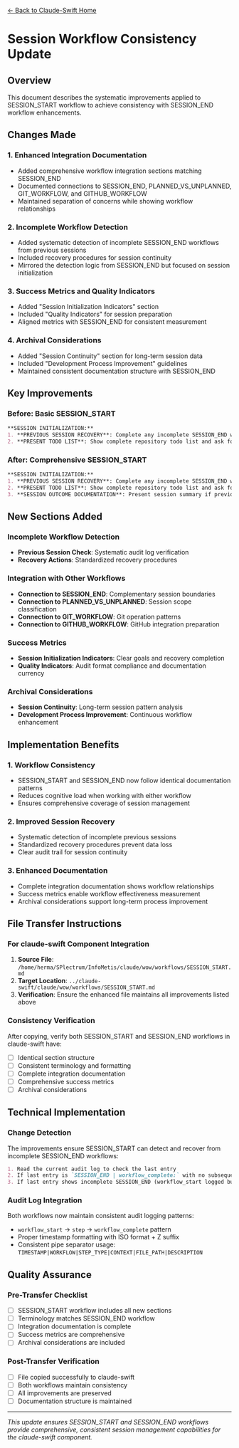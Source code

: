 [← Back to Claude-Swift Home](../README.md)

# Session Workflow Consistency Update

## Overview

This document describes the systematic improvements applied to SESSION_START workflow to achieve consistency with SESSION_END workflow enhancements.

## Changes Made

### 1. Enhanced Integration Documentation
- Added comprehensive workflow integration sections matching SESSION_END
- Documented connections to SESSION_END, PLANNED_VS_UNPLANNED, GIT_WORKFLOW, and GITHUB_WORKFLOW
- Maintained separation of concerns while showing workflow relationships

### 2. Incomplete Workflow Detection
- Added systematic detection of incomplete SESSION_END workflows from previous sessions
- Included recovery procedures for session continuity
- Mirrored the detection logic from SESSION_END but focused on session initialization

### 3. Success Metrics and Quality Indicators
- Added "Session Initialization Indicators" section
- Included "Quality Indicators" for session preparation
- Aligned metrics with SESSION_END for consistent measurement

### 4. Archival Considerations
- Added "Session Continuity" section for long-term session data
- Included "Development Process Improvement" guidelines
- Maintained consistent documentation structure with SESSION_END

## Key Improvements

### Before: Basic SESSION_START
```markdown
**SESSION INITIALIZATION:**
1. **PREVIOUS SESSION RECOVERY**: Complete any incomplete SESSION_END workflows detected
2. **PRESENT TODO LIST**: Show complete repository todo list and ask for user selection
```

### After: Comprehensive SESSION_START
```markdown
**SESSION INITIALIZATION:**
1. **PREVIOUS SESSION RECOVERY**: Complete any incomplete SESSION_END workflows detected
2. **PRESENT TODO LIST**: Show complete repository todo list and ask for user selection
3. **SESSION OUTCOME DOCUMENTATION**: Present session summary if previous session had high-value outcomes
```

## New Sections Added

### Incomplete Workflow Detection
- **Previous Session Check**: Systematic audit log verification
- **Recovery Actions**: Standardized recovery procedures

### Integration with Other Workflows
- **Connection to SESSION_END**: Complementary session boundaries
- **Connection to PLANNED_VS_UNPLANNED**: Session scope classification
- **Connection to GIT_WORKFLOW**: Git operation patterns
- **Connection to GITHUB_WORKFLOW**: GitHub integration preparation

### Success Metrics
- **Session Initialization Indicators**: Clear goals and recovery completion
- **Quality Indicators**: Audit format compliance and documentation currency

### Archival Considerations
- **Session Continuity**: Long-term session pattern analysis
- **Development Process Improvement**: Continuous workflow enhancement

## Implementation Benefits

### 1. Workflow Consistency
- SESSION_START and SESSION_END now follow identical documentation patterns
- Reduces cognitive load when working with either workflow
- Ensures comprehensive coverage of session management

### 2. Improved Session Recovery
- Systematic detection of incomplete previous sessions
- Standardized recovery procedures prevent data loss
- Clear audit trail for session continuity

### 3. Enhanced Documentation
- Complete integration documentation shows workflow relationships
- Success metrics enable workflow effectiveness measurement
- Archival considerations support long-term process improvement

## File Transfer Instructions

### For claude-swift Component Integration
1. **Source File**: `/home/herma/SPlectrum/InfoMetis/claude/wow/workflows/SESSION_START.md`
2. **Target Location**: `../claude-swift/claude/wow/workflows/SESSION_START.md`
3. **Verification**: Ensure the enhanced file maintains all improvements listed above

### Consistency Verification
After copying, verify both SESSION_START and SESSION_END workflows in claude-swift have:
- [ ] Identical section structure
- [ ] Consistent terminology and formatting
- [ ] Complete integration documentation
- [ ] Comprehensive success metrics
- [ ] Archival considerations

## Technical Implementation

### Change Detection
The improvements ensure SESSION_START can detect and recover from incomplete SESSION_END workflows:

```markdown
1. Read the current audit log to check the last entry
2. If last entry is `SESSION_END | workflow_complete:` with no subsequent activities, previous session ended cleanly
3. If last entry shows incomplete SESSION_END (workflow_start logged but no workflow_complete), complete the missing steps
```

### Audit Log Integration
Both workflows now maintain consistent audit logging patterns:
- `workflow_start` → `step` → `workflow_complete` pattern
- Proper timestamp formatting with ISO format + Z suffix
- Consistent pipe separator usage: `TIMESTAMP|WORKFLOW|STEP_TYPE|CONTEXT|FILE_PATH|DESCRIPTION`

## Quality Assurance

### Pre-Transfer Checklist
- [ ] SESSION_START workflow includes all new sections
- [ ] Terminology matches SESSION_END workflow
- [ ] Integration documentation is complete
- [ ] Success metrics are comprehensive
- [ ] Archival considerations are included

### Post-Transfer Verification
- [ ] File copied successfully to claude-swift
- [ ] Both workflows maintain consistency
- [ ] All improvements are preserved
- [ ] Documentation structure is maintained

---

*This update ensures SESSION_START and SESSION_END workflows provide comprehensive, consistent session management capabilities for the claude-swift component.*